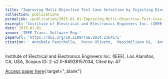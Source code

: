 ```yaml
---
title: "Improving Multi-Objective Test Case Selection by Injecting Diversity in Genetic Algorithms"
collection: publications
permalink: /publication/2015-01-01-Improving-Multi-Objective-Test-Case-Selection-by-Injecting-Diversity-in-Genetic-Algorithms
excerpt: 'Institute of Electrical and Electronics Engineers Inc. (IEEE), Los Alamitos, CA, USA, Scopus ID: 2-s2.0-84928157034, Cited by: 47'
date: 2015-01-01
venue: 'IEEE Trans. Software Eng.'
paperurl: 'https://doi.org/10.1109/TSE.2014.2364175'
citation: ' Annibale Panichella,  Rocco Oliveto,  Massimiliano Di,  Andrea De, &quot;Improving Multi-Objective Test Case Selection by Injecting Diversity in Genetic Algorithms.&quot; IEEE Trans. Software Eng., 2015.'
---
```

Institute of Electrical and Electronics Engineers Inc. (IEEE), Los Alamitos, CA, USA, Scopus ID: 2-s2.0-84928157034, Cited by: 47

[Access paper here](https://doi.org/10.1109/TSE.2014.2364175){:target="_blank"}
